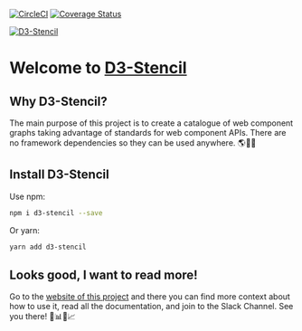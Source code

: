 [![CircleCI](https://circleci.com/gh/edgarordonez/d3-stencil/tree/master.svg?style=svg)](https://circleci.com/gh/edgarordonez/d3-stencil/tree/master)
[![Coverage Status](https://coveralls.io/repos/github/edgarordonez/d3-stencil/badge.svg?branch=master)](https://coveralls.io/github/edgarordonez/d3-stencil?branch=master)

[![D3-Stencil](https://d3-stencil.dev/img/d3-stencil_logo_main.png)](https://d3-stencil.dev)

# Welcome to [D3-Stencil](https://d3-stencil.dev)

## Why D3-Stencil?

The main purpose of this project is to create a catalogue of web component graphs taking advantage of standards for web component APIs. There are no framework dependencies so they can be used anywhere. 🌎🌌🚀

## Install D3-Stencil

Use npm:

```bash
npm i d3-stencil --save
```

Or yarn:

```bash
yarn add d3-stencil
```

## Looks good, I want to read more!

Go to the [website of this project](https://d3-stencil.dev) and there you can find more context about how to use it, read all the documentation, and join to the Slack Channel. See you there! 🎉📊🎊📈
